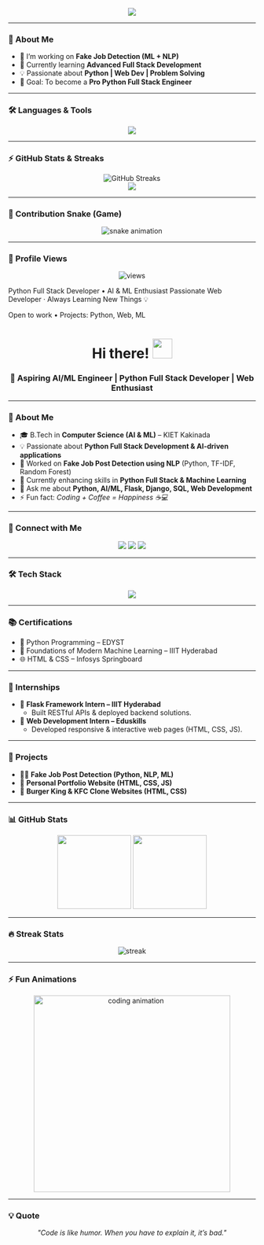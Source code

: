 <!-- Profile Header -->
<p align="center">
  <img src="https://readme-typing-svg.herokuapp.com?font=Fira+Code&weight=700&size=28&pause=1000&color=FF6EC7&center=true&vCenter=true&width=600&lines=Hi+👋+I'm+Srinivas+Ch;Python+Full+Stack+Developer;Web+Development+Enthusiast;Building+Projects+with+Python+%7C+JS+%7C+SQL;Let's+Code+Something+Amazing!">
</p>

---

### 🚀 About Me
- 🔭 I’m working on **Fake Job Detection (ML + NLP)**
- 🌱 Currently learning **Advanced Full Stack Development**
- 💡 Passionate about **Python | Web Dev | Problem Solving**
- 🎯 Goal: To become a **Pro Python Full Stack Engineer**

---

### 🛠️ Languages & Tools
<p align="center">
  <img src="https://skillicons.dev/icons?i=python,html,css,js,react,nodejs,flask,git,github,mysql,sqlite,vscode&theme=dark" />
</p>

---

### ⚡ GitHub Stats & Streaks
<p align="center">
  <img src="https://github-readme-streak-stats.herokuapp.com/?user=Srini612&theme=radical&fire=DD2727&ring=FF6EC7&currStreakLabel=00FF00" alt="GitHub Streaks" />
  <br/>
  <img src="https://github-readme-stats.vercel.app/api?username=Srini612&show_icons=true&theme=radical&count_private=true" />
</p>

---

### 🐍 Contribution Snake (Game)
<p align="center">
  <img src="https://github.com/Srini612/Srini612/blob/output/github-contribution-grid-snake.svg" alt="snake animation" />
</p>

---

### 👀 Profile Views
<p align="center">
  <img src="https://komarev.com/ghpvc/?username=Srini612&label=Profile%20Views&color=blueviolet&style=for-the-badge" alt="views"/>
</p>    </g>
    <!-- Line 2 -->
    <g clip-path="url(#clip2)" transform="translate(40,110)"  >
      <text x="0" y="0" font-size="20" font-weight="600">
        Python Full Stack Developer • AI & ML Enthusiast
      </text>
    </g>
    <!-- Line 3 -->
    <g clip-path="url(#clip3)" transform="translate(40,145)">
      <text x="0" y="0" font-size="18" font-weight="500">
        Passionate Web Developer · Always Learning New Things 💡
      </text>
    </g>

  <!-- Typing animations: animate clip widths to reveal text -->
  <animate
    xlink:href="#r1"
    attributeName="width"
    from="0" to="520"
    dur="2.4s"
    begin="0s"
    fill="freeze"
    calcMode="paced"/>

  <animate
    xlink:href="#r2"
    attributeName="width"
    from="0" to="650"
    dur="2.8s"
    begin="2.6s"
    fill="freeze"
    calcMode="paced"/>

  <animate
    xlink:href="#r3"
    attributeName="width"
    from="0" to="700"
    dur="2.8s"
    begin="5.6s"
    fill="freeze"
    calcMode="paced"/>

  <!-- subtle appearance for cursor after line 1 finishes -->
  <animate
    xlink:href="#cursor"
    attributeName="x"
    from="360" to="730"
    dur="2.8s"
    begin="5.6s"
    fill="freeze"
    calcMode="linear"/>

  <!-- gentle shimmer across the gradient to make it lively -->
  <rect x="-200" y="0" width="1200" height="200" fill="url(#g)" opacity="0.06">
    <animateTransform attributeName="transform" type="translate" values="-200 0;200 0;-200 0" dur="6s" repeatCount="indefinite"/>
  </rect>

  <!-- small footer note (optional, non-animated) -->
  <text x="40" y="189" font-size="11" fill="#666">Open to work • Projects: Python, Web, ML</text>
</svg>
<!-- Waving Hand GIF -->
<h1 align="center">Hi there! <img src="https://raw.githubusercontent.com/MartinHeinz/MartinHeinz/master/wave.gif" width="40"></h1>
<h3 align="center">🚀 Aspiring AI/ML Engineer | Python Full Stack Developer | Web Enthusiast</h3>

---

### 🌟 About Me
- 🎓 B.Tech in **Computer Science (AI & ML)** – KIET Kakinada  
- 💡 Passionate about **Python Full Stack Development & AI-driven applications**  
- 🔭 Worked on **Fake Job Post Detection using NLP** (Python, TF-IDF, Random Forest)  
- 🌱 Currently enhancing skills in **Python Full Stack & Machine Learning**  
- 💬 Ask me about **Python, AI/ML, Flask, Django, SQL, Web Development**  
- ⚡ Fun fact: *Coding + Coffee = Happiness ☕💻*  

---

### 🔗 Connect with Me
<p align="center">
<a href="mailto:Chodagirisrinivas2@gmail.com"><img src="https://img.shields.io/badge/-Email-D14836?style=for-the-badge&logo=gmail&logoColor=white"></a>
<a href="https://www.linkedin.com/in/srinivas-chodagiri-306750246/"><img src="https://img.shields.io/badge/-LinkedIn-0A66C2?style=for-the-badge&logo=linkedin&logoColor=white"></a>
<a href="https://github.com/Srini612"><img src="https://img.shields.io/badge/-GitHub-181717?style=for-the-badge&logo=github&logoColor=white"></a>
</p>

---

### 🛠️ Tech Stack
<p align="center">
<img src="https://skillicons.dev/icons?i=python,html,css,javascript,bootstrap,mysql,flask,django,git,github,vscode&perline=6" />
</p>

---

### 📚 Certifications
- 🐍 Python Programming – EDYST  
- 🤖 Foundations of Modern Machine Learning – IIIT Hyderabad  
- 🌐 HTML & CSS – Infosys Springboard  

---

### 💼 Internships
- 🔹 **Flask Framework Intern – IIIT Hyderabad**  
   - Built RESTful APIs & deployed backend solutions.  
- 🔹 **Web Development Intern – Eduskills**  
   - Developed responsive & interactive web pages (HTML, CSS, JS).  

---

### 🚀 Projects
- 🧑‍💻 **Fake Job Post Detection (Python, NLP, ML)**  
- 🎨 **Personal Portfolio Website (HTML, CSS, JS)**  
- 🍔 **Burger King & KFC Clone Websites (HTML, CSS)**  

---

### 📊 GitHub Stats
<p align="center">
  <img src="https://github-readme-stats.vercel.app/api?username=Srini612&show_icons=true&theme=radical" height="150"/>
  <img src="https://github-readme-stats.vercel.app/api/top-langs/?username=Srini612&layout=compact&theme=radical" height="150"/>
</p>

---

### 🔥 Streak Stats
<p align="center">
  <img src="https://github-readme-streak-stats.herokuapp.com/?user=Srini612&theme=radical" alt="streak" />
</p>

---

### ⚡ Fun Animations
<p align="center">
  <img src="https://raw.githubusercontent.com/abhisheknaiidu/abhisheknaiidu/master/code.gif" width="400" alt="coding animation"/>
</p>

---

### 💡 Quote
<p align="center">
<i>"Code is like humor. When you have to explain it, it’s bad."</i>
</p>

<!--
**Srini612/Srini612** is a ✨ _special_ ✨ repository because its `README.md` (this file) appears on your GitHub profile.

Here are some ideas to get you started:

- 🔭 I’m currently working on ...
- 🌱 I’m currently learning ...
- 👯 I’m looking to collaborate on ...
- 🤔 I’m looking for help with ...
- 💬 Ask me about ...
- 📫 How to reach me: ...
- 😄 Pronouns: ...
- ⚡ Fun fact: ...
-->

